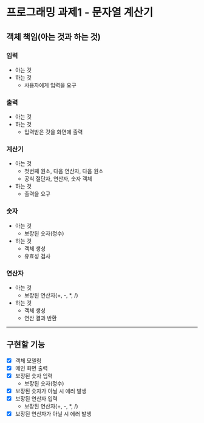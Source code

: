 # 프로그래밍 과제1 - 문자열 계산기
## 객체 책임(아는 것과 하는 것)
### 입력
- 아는 것
- 하는 것
  - 사용자에게 입력을 요구

### 출력
- 아는 것
- 하는 것
  - 입력받은 것을 화면에 출력

### 계산기
- 아는 것
  - 첫번째 원소, 다음 연산자, 다음 원소
  - 공식 절단자, 연산자, 숫자 객체
- 하는 것
  - 출력을 요구

### 숫자
- 아는 것
  - 보장된 숫자(정수)
- 하는 것
  - 객체 생성
  - 유효성 검사

### 연산자
- 아는 것
  - 보장된 연산자(+, -, *, /)
- 하는 것
  - 객체 생성
  - 연산 결과 반환

---
## 구현할 기능

- [x] 객체 모델링
- [x] 메인 화면 출력
- [x] 보장된 숫자 입력
  - 보장된 숫자(정수)
- [x] 보장된 숫자가 아닐 시 에러 발생
- [x] 보장된 연산자 입력
  - 보장된 연산자(+, -, *, /)
- [x] 보장된 연산자가 아닐 시 에러 발생